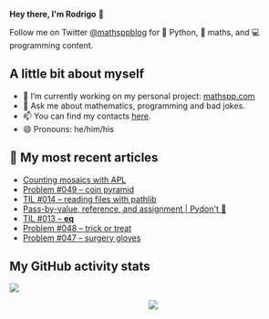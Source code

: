 **Hey there, I'm Rodrigo** 👋

Follow me on Twitter [@mathsppblog][twitter] for 🐍 Python, 🧠 maths, and 💻 programming content.


## A little bit about myself

- 🔭 I’m currently working on my personal project: [mathspp.com](https://mathspp.com)
- 💬 Ask me about mathematics, programming and bad jokes.
- 📫 You can find my contacts [here](https://mathspp.com/about#contacts).
- 😄 Pronouns: he/him/his


## 📖 My most recent articles

<!-- BLOG-POST-LIST:START -->
- [Counting mosaics with APL](https://mathspp.com/blog/counting-mosaics-with-apl)
- [Problem #049 – coin pyramid](https://mathspp.com/blog/problems/coin-pyramid)
- [TIL #014 – reading files with pathlib](https://mathspp.com/blog/til/014)
- [Pass-by-value, reference, and assignment | Pydon&#39;t 🐍](https://mathspp.com/blog/pydonts/pass-by-value-reference-and-assignment)
- [TIL #013 – __eq__](https://mathspp.com/blog/til/013)
- [Problem #048 – trick or treat](https://mathspp.com/blog/problems/trick-or-treat)
- [Problem #047 – surgery gloves](https://mathspp.com/blog/problems/surgery-gloves)
<!-- BLOG-POST-LIST:END -->


##  My GitHub activity stats

![](https://github-readme-stats.vercel.app/api?username=RojerGS&hide=stars&count_private=true&show_icons=true)

<p align='center'><img src='https://visitor-badge.laobi.icu/badge?page_id=RojerGS'></p>

[twitter]: https://twitter.com/mathsppblog
